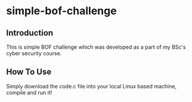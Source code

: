 # simple-bof-challenge

## Introduction
This is simple BOF challenge which was developed as a part of my BSc's cyber security course.

## How To Use
Simply download the code.c file into your local Linux based machine, compile and run it!

